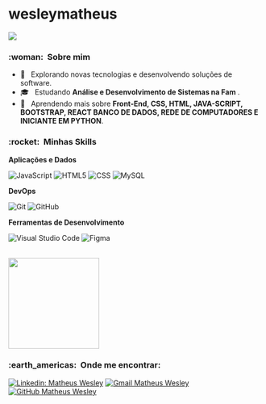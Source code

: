 # wesleymatheus

![](https://komarev.com/ghpvc/?username=VanessaSwerts&color=006bed)

<h3> :woman: &nbsp;Sobre mim </h3>

- 🤔 &nbsp; Explorando novas tecnologias e desenvolvendo soluções de software.
- 🎓 &nbsp; Estudando **Análise e Desenvolvimento de Sistemas na Fam**  <a href="[Fam]([https://famonline.instructure.com/])"></a>.
- 🌱 &nbsp; Aprendendo mais sobre **Front-End, CSS, HTML, JAVA-SCRIPT, BOOTSTRAP, REACT BANCO DE DADOS, REDE DE COMPUTADORES E INICIANTE EM PYTHON**.

<h3> :rocket: &nbsp;Minhas Skills </h3>

**Aplicações e Dados**

  ![JavaScript](https://img.shields.io/badge/-JavaScript-333333?style=flat&logo=javascript)
  ![HTML5](https://img.shields.io/badge/-HTML5-333333?style=flat&logo=HTML5)
  ![CSS](https://img.shields.io/badge/-CSS-333333?style=flat&logo=CSS3&logoColor=1572B6)
  ![MySQL](https://img.shields.io/badge/-MySQL-333333?style=flat&logo=mysql)

**DevOps**

  ![Git](https://img.shields.io/badge/-Git-333333?style=flat&logo=git)
  ![GitHub](https://img.shields.io/badge/-GitHub-333333?style=flat&logo=github)

**Ferramentas de Desenvolvimento**

  ![Visual Studio Code](https://img.shields.io/badge/-Visual%20Studio%20Code-333333?style=flat&logo=visual-studio-code&logoColor=007ACC)
  ![Figma](https://img.shields.io/badge/-Figma-333333?style=flat&logo=figma&logoColor=007ACC)

<br/>

<a href="(https://github.com/DevMatheusWesley)">
  <img height="180em" src="https://github-readme-stats.vercel.app/api?username=DevMatheusWesley&theme=dracula&show_icons=true" />
</a>

<br/>

<h3> :earth_americas: &nbsp;Onde me encontrar: </h3> 

[![Linkedin: Matheus Wesley](https://img.shields.io/badge/-MatheusWesley-blue?style=flat-square&logo=Linkedin&logoColor=white&link=https://www.linkedin.com/in/matheus-wesley-2b9014219/)](https://www.linkedin.com/in/matheus-wesley-2b9014219/)
[![Gmail Matheus Wesley ](https://img.shields.io/badge/-Gmail-006bed?style=flat-square&logo=Gmail&logoColor=white&link=mailto:contato.matheuswesley@gmail.com)](contato.matheuswesley@gmail.com)
[![GitHub Matheus Wesley]( https://img.shields.io/github/followers/DevMatheusWesley?label=follow&style=social)](https://github.com/DevMatheusWesley)
